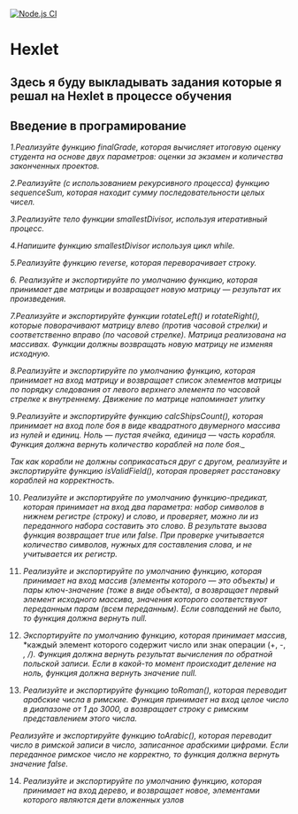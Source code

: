 [![Node.js CI](https://github.com/usernaimandrey/Hexlet/actions/workflows/node.js.yml/badge.svg)](https://github.com/usernaimandrey/Hexlet/actions/workflows/node.js.yml)

# Hexlet

## Здесь я буду выкладывать задания которые я решал на Hexlet в процессе обучения

## Введение в програмирование

_1.Реализуйте функцию finalGrade, которая вычисляет итоговую оценку студента на основе двух параметров: оценки за экзамен и количества законченных проектов._

_2.Реализуйте (с использованием рекурсивного процесса) функцию sequenceSum,
которая находит сумму последовательности целых чисел._

_3.Реализуйте тело функции smallestDivisor, используя итеративный процесс._

_4.Напишите функцию smallestDivisor используя цикл while._

_5.Реализуйте функцию reverse, которая переворачивает строку._

_6. Реализуйте и экспортируйте по умолчанию функцию, которая принимает две матрицы и возвращает новую матрицу — результат их произведения._

_7.Реализуйте и экспортируйте функции rotateLeft() и rotateRight(), которые поворачивают матрицу влево (против часовой стрелки) и соответственно вправо (по часовой стрелке)._
_Матрица реализована на массивах._
_Функции должны возвращать новую матрицу не изменяя исходную._

_8.Реализуйте и экспортируйте по умолчанию функцию, которая принимает на вход матрицу и_ _возвращает список элементов матрицы по порядку следования от левого верхнего элемента по_ _часовой стрелке к внутреннему. Движение по матрице напоминает улитку_

9.*Реализуйте и экспортируйте функцию calcShipsCount(), которая принимает на* *вход поле боя в виде квадратного двумерного массива из нулей и единиц. Ноль —* *пустая ячейка, единица — часть корабля. Функция должна вернуть количество* *кораблей на поле боя._*

_Так как корабли не должны соприкасаться друг с другом, реализуйте и экспортируйте функцию isValidField(), которая проверяет расстановку кораблей на корректность._

10. *Реализуйте и экспортируйте по умолчанию функцию-предикат, которая принимает на вход два параметра: набор символов в нижнем* *регистре (строку) и слово, и проверяет, можно ли из переданного набора составить это слово. В результате вызова функция* *возвращает  true или false.*
*При проверке учитывается количество символов, нужных для составления слова, и не учитывается их регистр.*

11. *Реализуйте и экспортируйте по умолчанию функцию, которая принимает на вход массив (элементы которого — это объекты) и пары ключ-значение (тоже в виде объекта),*
 *а возвращает первый элемент исходного массива, значения которого соответствуют переданным парам (всем переданным).*
*Если совпадений не было, то функция должна вернуть null.*

12. *Экспортируйте по умолчанию функцию, которая принимает массив,*
    *каждый элемент которого содержит число или знак операции (+, -, *, /).*
    *Функция должна вернуть результат вычисления по обратной польской записи. Если в какой-то момент происходит деление на ноль,* *функция должна вернуть значение null.*

13. *Реализуйте и экспортируйте функцию toRoman(), которая переводит арабские числа в римские. Функция принимает на вход целое*   *число в диапазоне от 1 до 3000, а возвращает строку с римским представлением этого числа.*

*Реализуйте и экспортируйте функцию toArabic(), которая переводит число в римской записи в число, записанное арабскими цифрами.* *Если переданное римское число не корректно, то функция должна вернуть значение false.* 

14. *Реализуйте и экспортируйте по умолчанию функцию, которая принимает на вход дерево, и возвращает новое, элементами которого* *являются дети вложенных узлов*

